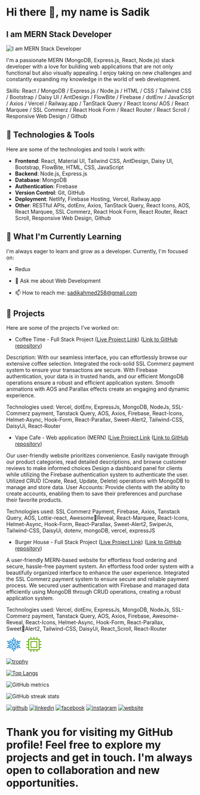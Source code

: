 # Hi there 👋, my name is Sadik
## I am MERN Stack Developer
![I am MERN Stack Developer](https://media.licdn.com/dms/image/D5616AQF1v4W5rBLZuA/profile-displaybackgroundimage-shrink_350_1400/0/1694199631930?e=1700697600&v=beta&t=tLd2a3oQ1I_W-vTRg6qHTL0t-giYHQcYH0ghB0HzI-4)

I'm a passionate MERN (MongoDB, Express.js, React, Node.js) stack developer with a love for building web applications that are not only functional but also visually appealing. I enjoy taking on new challenges and constantly expanding my knowledge in the world of web development.

Skills: React / MongoDB / Express.js / Node.js / HTML / CSS / Tailwind CSS / Bootstrap / Daisy UI / AntDesign / FlowBite / Firebase / dotEnv / JavaScript / Axios / Vercel / Railway.app / TanStack Query / React Icons/ AOS / React Marquee / SSL Commerz / React Hook Form / React Router / React Scroll / Responsive Web Design / Github

## 🔧 Technologies & Tools

Here are some of the technologies and tools I work with:

- **Frontend**: React, Material UI, Tailwind CSS, AntDesign, Daisy UI, Bootstrap, FlowBite, HTML, CSS, JavaScript
- **Backend**: Node.js, Express.js
- **Database**: MongoDB
- **Authentication**: Firebase
- **Version Control**: Git, GitHub
- **Deployment**: Netlify, Firebase Hosting, Vercel, Railway.app
- **Other**: RESTful APIs, dotEnv, Axios, TanStack Query, React Icons, AOS, React Marquee, SSL Commerz, React Hook Form, React Router, React Scroll, Responsive Web Design, Github

## 🌱 What I'm Currently Learning

I'm always eager to learn and grow as a developer. Currently, I'm focused on:

- Redux

- 💬 Ask me about Web Development 
- 📫 How to reach me: sadikahmed258@gmail.com

## 💼 Projects

Here are some of the projects I've worked on:

* Coffee Time - Full Stack Project ([Live Project Link](https://coffee-time-007.web.app)) ([Link to GitHub repository](https://github.com/Sadik-Ahmmed-Tonmoy/Coffee-Time-Client))

Description: With our seamless interface, you can effortlessly browse our extensive coffee selection.
Integrated the rock-solid SSL Commerz payment system to ensure your transactions are secure.
With Firebase authentication, your data is in trusted hands, and our efficient MongoDB operations ensure a
robust and efficient application system.
Smooth animations with AOS and Parallax effects create an engaging and dynamic experience.

Technologies used: Vercel, dotEnv, ExpressJs, MongoDB, NodeJs, SSL-Commerz payment, Tanstack Query,
AOS, Axios, Firebase, React-Icons, Helmet-Async, Hook-Form, React-Parallax, Sweet-Alert2, Tailwind-CSS,
DaisyUi, React-Router

* Vape Cafe - Web application (MERN) ([Live Project Link](https://vape-cafe-007.web.app/) ([Link to GitHub repository](https://github.com/Sadik-Ahmmed-Tonmoy/vape-cafe-client))

Our user-friendly website prioritizes convenience. Easily navigate through our product categories, read
detailed descriptions, and browse customer reviews to make informed choices
Design a dashboard panel for clients while utilizing the Firebase authentication system to authenticate the user.
Utilized CRUD (Create, Read, Update, Delete) operations with MongoDB to manage and store data.
User Accounts: Provide clients with the ability to create accounts, enabling them to save their preferences and
purchase their favorite products.

Technologies used: SSL Commerz Payment, Firebase, Axios, Tanstack Query, AOS, Lottie-react, AwesomeReveal, React-Marquee, React-Icons, Helmet-Async, Hook-Form, React-Parallax, Sweet-Alert2, SwiperJs,
Tailwind-CSS, DaisyUi, dotenv, mongoDB, vercel, expressJS

* Burger House - Full Stack Project ([Live Project Link](https://burger-week-007.web.app/)) ([Link to GitHub repository](https://github.com/Sadik-Ahmmed-Tonmoy/Burger-Week-Client))

A user-friendly MERN-based website for effortless food ordering and secure, hassle-free payment system.
An effortless food order system with a beautifully organized interface to enhance the user experience.
Integrated the SSL Commerz payment system to ensure secure and reliable payment process.
We secured user authentication with Firebase and managed data efficiently using MongoDB through CRUD
operations, creating a robust application system.

Technologies used: Vercel, dotEnv, ExpressJs, MongoDB, NodeJs, SSL-Commerz payment, Tanstack Query,
AOS, Axios, Firebase, Awesome-Reveal, React-Icons, Helmet-Async, Hook-Form, React-Parallax, SweetAlert2, Tailwind-CSS, DaisyUi, React_Scroll, React-Router



<a href='https://archiveprogram.github.com/'><img src='https://raw.githubusercontent.com/acervenky/animated-github-badges/master/assets/acbadge.gif' width='40' height='40'></a> <a href='https://docs.github.com/en/developers'><img src='https://raw.githubusercontent.com/acervenky/animated-github-badges/master/assets/devbadge.gif' width='40' height='40'></a> 


[![trophy](https://github-profile-trophy.vercel.app/?username=Sadik-Ahmmed-Tonmoy)](https://github.com/ryo-ma/github-profile-trophy)

[![Top Langs](https://github-readme-stats.vercel.app/api/top-langs/?username=Sadik-Ahmmed-Tonmoy)](https://github.com/anuraghazra/github-readme-stats)

![GitHub metrics](https://metrics.lecoq.io/Sadik-Ahmmed-Tonmoy)  

![GitHub streak stats](https://streak-stats.demolab.com/?user=Sadik-Ahmmed-Tonmoy)  
            

[<img src='https://cdn.jsdelivr.net/npm/simple-icons@3.0.1/icons/github.svg' alt='github' height='40'>](https://github.com/Sadik-Ahmmed-Tonmoy)  [<img src='https://cdn.jsdelivr.net/npm/simple-icons@3.0.1/icons/linkedin.svg' alt='linkedin' height='40'>](https://www.linkedin.com/in/sadikahmmedtonmoy/)  [<img src='https://cdn.jsdelivr.net/npm/simple-icons@3.0.1/icons/facebook.svg' alt='facebook' height='40'>](https://www.facebook.com/sadikahmedtonmoy)  [<img src='https://cdn.jsdelivr.net/npm/simple-icons@3.0.1/icons/instagram.svg' alt='instagram' height='40'>](https://www.instagram.com/sadikahmedtonmoy/)  [<img src='https://cdn.jsdelivr.net/npm/simple-icons@3.0.1/icons/icloud.svg' alt='website' height='40'>](https://sadik-ahmmed-007.web.app/)  
# Thank you for visiting my GitHub profile! Feel free to explore my projects and get in touch. I'm always open to collaboration and new opportunities.


